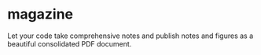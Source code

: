# magazine
Let your code take comprehensive notes and publish notes and figures as a beautiful consolidated PDF document.
